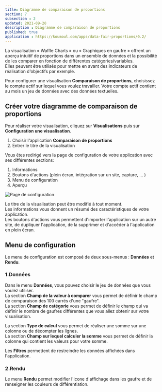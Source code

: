 ```yaml
---
title: Diagramme de comparaison de proportions
section: 7
subsection : 2
updated: 2021-09-20
description : Diagramme de comparaison de proportions
published: true
application : https://koumoul.com/apps/data-fair-proportions/0.2/
---
```


La visualisation « Waffle Charts » ou « Graphiques en gaufre » offrent un aperçu intuitif de proportions dans un ensemble de données et la possibilité de les comparer en fonction de différentes catégories/variables.  
Elles peuvent être utilisés pour mettre en avant des indicateurs de réalisation d'objectifs par exemple.

Pour configurer une visualisation **Comparaison de proportions**, choisissez le compte actif sur lequel vous voulez travailler. Votre compte actif contient au mois un jeu de données avec des données textuelles.

## Créer votre diagramme de comparaison de proportions

Pour réaliser votre visualisation, cliquez sur **Visualisations** puis sur **Configuration une visualisation**.

1. Choisir l'application **Comparaison de proportions**
2. Entrer le titre de la visualisation

<p>
</p>

Vous êtes redirigé vers la page de configuration de votre application avec ses différentes sections:

1. Informations
2. Boutons d'actions (plein écran, intégration sur un site, capture, ... )
3. Menu de configuration
4. Aperçu

![Page de configuration](./images/user-guide-backoffice/proportion-config.jpg)


Le titre de la visualisation peut être modifié à tout moment.  
Les informations vous donnent un résumé des caractéristiques de votre application.  
Les boutons d'actions vous permettent d'importer l'application sur un autre site, de dupliquer l'application, de la supprimer et d'accéder à l'application en plein écran.

## Menu de configuration


Le menu de configuration est composé de deux sous-menus : **Données** et **Rendu**.

### 1.Données

Dans le menu **Données**, vous pouvez choisir le jeu de données que vous voulez utiliser.  
La section **Champ de la valeur à comparer** vous permet de définir le champ de comparaison des 100 carrés d'une "gaufre".  
La section **Champ de catégorie** vous permet de définir le champ qui va définir le nombre de gaufres différentes que vous allez obtenir sur votre visualisation.  

La section **Type de calcul** vous permet de réaliser une somme sur une colonne ou de décompter les lignes.  
La section **Champ sur lequel calculer la somme** vous permet de définir la colonne qui contient les valeurs pour votre somme.

Les **Filtres** permettent de restreindre les données affichées dans l'application.

### 2.Rendu

Le menu **Rendu** permet modifier l'icone d'affichage dans les gaufre et de renseigner les couleurs de différentiation.
